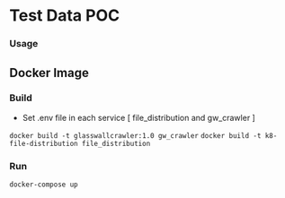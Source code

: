 # Test Data POC

### Usage


## Docker Image



### Build

* Set .env file in each service [ file_distribution and gw_crawler ]

`docker build -t glasswallcrawler:1.0 gw_crawler`
`docker build -t k8-file-distribution file_distribution`


### Run

`docker-compose up`

